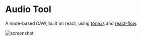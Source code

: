 # Audio Tool

A node-based DAW, built on react, using [tone.js](https://tonejs.github.io/) and [react-flow](https://reactflow.dev/).

![screenshot](https://i.imgur.com/CebfZDX.png)
